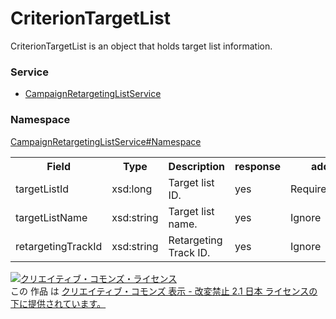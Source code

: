 # CriterionTargetList
CriterionTargetList is an object that holds target list information.

### Service
+ [CampaignRetargetingListService](../../services/CampaignRetargetingListService.md)

### Namespace
[CampaignRetargetingListService#Namespace](../../services/CampaignRetargetingListService.md#namespace)

<table>
 <tr>
  <th>Field</th>
  <th>Type</th>
  <th>Description</th>
  <th>response</th>
  <th>add</th>
  <th>set</th>
  <th>remove</th>
 </tr>
 <tr>
  <td>targetListId</td>
  <td>xsd:long</td>
  <td>Target list ID.</td>
  <td>yes</td>
  <td>Requirement</td>
  <td>Requirement</td>
  <td>Requirement</td>
 </tr>
 <tr>
  <td>targetListName</td>
  <td>xsd:string</td>
  <td>Target list name.</td>
  <td>yes</td>
  <td>Ignore</td>
  <td>Ignore</td>
  <td>Ignore</td>
 </tr>
 <tr>
  <td>retargetingTrackId</td>
  <td>xsd:string</td>
  <td>Retargeting Track ID.</td>
  <td>yes</td>
  <td>Ignore</td>
  <td>Ignore</td>
  <td>Ignore</td>
 </tr>
 </table>


<a rel="license" href="http://creativecommons.org/licenses/by-nd/2.1/jp/"><img alt="クリエイティブ・コモンズ・ライセンス" style="border-width:0" src="https://i.creativecommons.org/l/by-nd/2.1/jp/88x31.png" /></a><br />この 作品 は <a rel="license" href="http://creativecommons.org/licenses/by-nd/2.1/jp/">クリエイティブ・コモンズ 表示 - 改変禁止 2.1 日本 ライセンスの下に提供されています。</a>
